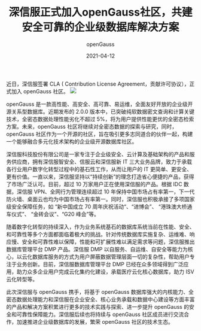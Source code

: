 ﻿---
title: '深信服正式加入openGauss社区，共建安全可靠的企业级数据库解决方案'
date: '2021-04-12'
tags: ['theme']
banner: '/category/news/2021-04-12/detail.png'
category: 'news'
author: 'openGauss'
summary: '深信服科技签署CLA，正式加入openGauss 社区。'
---

近日，深信服签署 CLA ( Contribution License Agreement，贡献许可协议），正式加入 openGauss 社区。
<img src="/zh/news/2021-04-12/detail.png" >

openGauss 是一款高性能、高安全、高可靠、易运维，全面友好开放的企业级开源关系型数据库。近期发布的 2.0.0 版本中，已突破纯软数据密文查询和计算关键技术，全密态数据处理性能劣化不超过 5%，将为用户提供性能更优的全密态检索方案。未来，openGauss 社区将继续对全密态数据的探索与研究，同时，openGauss 社区作为一个开源的社区，旨在吸引更多志同道合的伙伴一起，构建一个能够融合多元化技术架构的企业级开源数据库社区。

深信服科技股份有限公司是一家专注于企业级安全、云计算及基础架构的产品和服务供应商，拥有深信服智安全、信服云和深信服新 IT 三大业务品牌，致力于承载各行业用户数字化转型过程中的基石性工作，从而让用户的 IT 更简单、更安全、更有价值。一直以来，深信服坚持以“持续创新”的理念打造省心便捷的产品，获得了市场广泛认可。目前，超过 10 万家用户正在使用深信服的产品。根据 IDC 数据，深信服 VPN、全网行为管理连续超过 10 年保持中国市场占有率第一，下一代防火墙、桌面云也均为中国市场占有率第一。同时，深信服也积极承接了多项国家级安全保障任务，如 “新中国成立 70 周年庆祝活动“、“进博会”、 “港珠澳大桥通车仪式”、 “金砖会议”、“G20 峰会”等。

随着数字化转型的持续深入，作为业务系统基石的数据库系统当前在性能、安全、和可靠性等多个方面都面临着极大的挑战。针对传统数据库实施复杂、运维难、响应慢、安全和可靠性难以保障，性能和可扩展性难以满足需求等问题，深信服推出数据库管理平台 DMP 产品。深信服 DMP 以自服务、自运维、自安全等能力为核心，以云化数据库服务的方式为用户屏蔽数据管理层面一切的复杂性，帮助用户专注于业务创新。目前，深信服数据库管理平台 DMP 已经在众多领域得到广泛应用，助力众多企业用户完成云化集约化建设，承载医疗云化核心数据库，助力 ISV 云化转型等。

此次深信服与 openGauss 携手，将基于 openGauss 数据库强大的内核能力、全密态数据处理能力和深信服在企业安全、核心业务承载和数据中心建设等方面丰富的产品和解决方案积累进行更多的技术实践与探索、进一步提升 openGauss 的安全和可靠性保障能力。深信服后续也将持续与 openGauss 社区成员进行交流合作，加速推进企业级数据库的发展，繁荣 openGauss 社区的技术生态。
